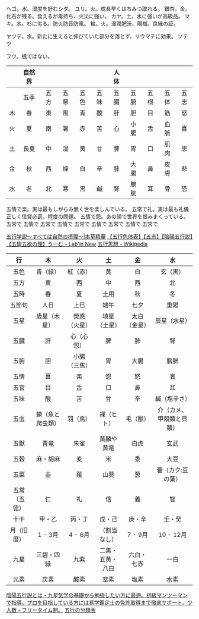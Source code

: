 ヘゴ。水。湿度を好むシダ。
ユリ。火。成長早くはちみつ取れる。
銀杏。金。化石が残る。食えるが毒持ち、火災に強い。
カヤ。土。水に強いが高級品。
マキ。木。杉に劣る。防火防音防風。
楡。火。湿潤肥沃、陽樹。良縁の証。

ヤツデ。水。新たに生えると伸びていた部分を落とす。リウマチに効果。
ソテツ

フウ。楓ではない。

|    | 自然界 |      |      |      |      | 人体 |      |      |      |      |
|:--:|:------:|:----:|:----:|:----:|:----:|:----:|:----:|:----:|:----:|:----:|
|    |  五季  | 五方 | 五悪 | 五色 | 五味 | 五臓 | 五腑 | 五根 | 五体 | 五志 |
| 木 |   春   |  東  |  風  |  青  |  酸  |  肝  |  胆  |  目  |  筋  |  怒  |
| 火 |   夏   |  南  |  暑  |  赤  |  苦  |  心  | 小腸 |  舌  | 血脈 |  喜  |
| 土 |  長夏  |  中  |  湿  |  黄  |  甘  |  脾  |  胃  |  口  | 肌肉 |  思  |
| 金 |   秋   |  西  |  燥  |  白  |  辛  |  肺  | 大腸 |  鼻  | 皮膚 |  悲  |
| 水 |   冬   |  北  |  寒  |  黒  |  鹹  |  腎  | 膀胱 |  耳  |  骨  |  恐  |

五情で楽。実は最もしがらみ無く世を楽しんでいる。
五常で礼。実は最も礼儀正しく信賞必罰。程度の問題。
五情で怨。あの顔で世界を恨みまくっている。
五常で
五情で
五常で
五情で
五常で
五情で
五常で
五情で
五常で


[五行学説～すべては自然の摂理～\|本草精華](http://honzou-seika.l-nic.co.jp/cts/basictheory/chap3/index.html)
[【五行色体表】【五志】【陰陽五行説】【五情五欲の理】うーむ – Lab'in New](https://www.labinnew.net/blog/%E3%80%90%E4%BA%94%E8%A1%8C%E8%89%B2%E4%BD%93%E8%A1%A8%E3%80%91%E3%80%90%E4%BA%94%E5%BF%97%E3%80%91%E3%80%90%E9%99%B0%E9%99%BD%E4%BA%94%E8%A1%8C%E8%AA%AC%E3%80%91%E3%80%90%E4%BA%94%E6%83%85%E4%BA%94/)
[五行思想 - Wikipedia](https://ja.wikipedia.org/wiki/%E4%BA%94%E8%A1%8C%E6%80%9D%E6%83%B3)

|      行      |        木        |      火      |        土        |      金      |            水            |
|:------------:|:----------------:|:------------:|:----------------:|:------------:|:------------------------:|
|     五色     |     青（緑）     |   紅（赤）   |        黄        |      白      |          玄（黒）        |
|     五方     |        東        |      西      |        中        |      西      |            北            |
|     五時     |        春        |      夏      |       土用       |      秋      |             冬           |
|    五節句    |       人日       |     上巳     |       端午       |     七夕     |           重陽           |
|     五星     |   歳星（木星）   | 熒惑（火星） |   填星（土星）   | 太白（金星） |       辰星（水星）       |
|     五臓     |        肝        |  心（心包）  |        脾        |      肺      |            腎            |
|     五腑     |        胆        | 小腸（三焦） |        胃        |     大腸     |           膀胱           |
|     五情     |        喜        |      楽      |        怨        |      怒      |             哀           |
|     五官     |        目        |      舌      |        口        |      鼻      |            耳            |
|     五味     |        酸        |      苦      |        甘        |      辛      |       鹹（塩辛さ）       |
|     五虫     | 鱗（魚と爬虫類） |   羽（鳥）   |    裸（ヒト）    |   毛（獣）   | 介（カメ、甲殻類と貝類） |
|     五獣     |       青竜       |     朱雀     |    黄麟や黄竜    |     白虎     |           玄武           |
|     五穀     |     麻・胡麻     |      麦      |        米        |      黍      |           大豆           |
|     五菜     |        韭        |      薤      |       山葵       |      葱      |     藿（カク:豆の葉）    |
| 五常（五徳） |        仁        |      礼      |        信        |      義      |            智            |
|     十干     |      甲・乙      |    丙・丁    |      戊・己      |    庚・辛    |          壬・癸          |
|  月（旧暦）  |      1 - 3月     |    4 - 6月   |   （割当なし）   |    7 - 9月   |         10 - 12月        |
|     九星     |    三碧・四緑    |     九紫     | 二黒・五黄・八白 |  六白・七赤  |           一白           |
|     元素     |       炭素       |     酸素     |       窒素       |     塩素     |           水素           |
[陰陽五行説とは - 九星気学の基礎から勉強したい方に最適。初級マンツーマンで指導。プロを目指している方には易学鑑定士の免許取得まで徹底サポート。少人数・フリータイム制。](https://www.denshougaku.com/%E9%99%B0%E9%99%BD%E4%BA%94%E8%A1%8C%E5%85%A5%E9%96%80/%E9%99%B0%E9%99%BD%E4%BA%94%E8%A1%8C%E8%AA%AC%E3%81%A8%E3%81%AF/)
[五行の分類表](http://ww7.tiki.ne.jp/~onshin/gogyo.htm)